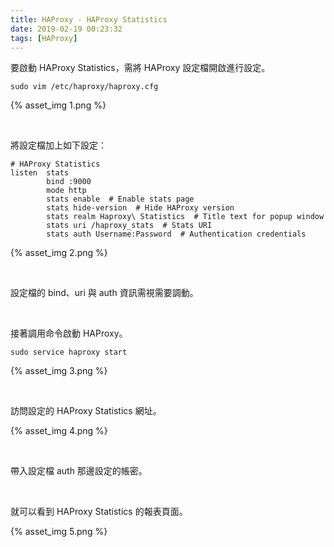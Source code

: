 ```yaml
---
title: HAProxy - HAProxy Statistics
date: 2019-02-19 00:23:32
tags: [HAProxy]
---
```


要啟動 HAProxy Statistics，需將 HAProxy 設定檔開啟進行設定。  

<!-- More -->

    sudo vim /etc/haproxy/haproxy.cfg

{% asset_img 1.png %}

<br/>


將設定檔加上如下設定：  

```
# HAProxy Statistics
listen  stats
        bind :9000
        mode http
        stats enable  # Enable stats page
        stats hide-version  # Hide HAProxy version
        stats realm Haproxy\ Statistics  # Title text for popup window
        stats uri /haproxy_stats  # Stats URI
        stats auth Username:Password  # Authentication credentials
```

{% asset_img 2.png %}

<br/>


設定檔的 bind、uri 與 auth 資訊需視需要調動。  

<br/>


接著調用命令啟動 HAProxy。  

    sudo service haproxy start

{% asset_img 3.png %}

<br/>


訪問設定的 HAProxy Statistics 網址。  

{% asset_img 4.png %}

<br/>


帶入設定檔 auth 那邊設定的帳密。  

<br/>


就可以看到 HAProxy Statistics 的報表頁面。  

{% asset_img 5.png %}

